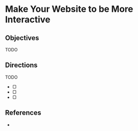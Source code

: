 # Make Your Website to be More Interactive

## Objectives

TODO

## Directions

TODO

- ▢
- ▢
- ▢

## References

-
